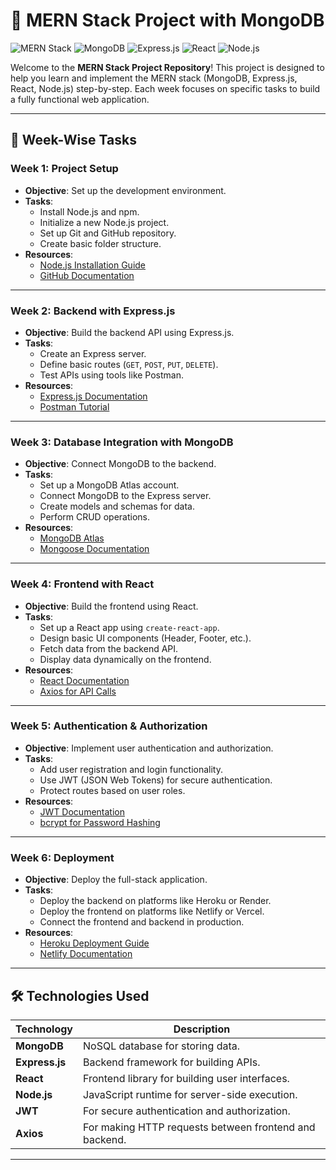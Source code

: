 # 🚀 MERN Stack Project with MongoDB

![MERN Stack](https://img.shields.io/badge/MERN-Stack-blueviolet?style=for-the-badge&logo=mongodb&logoColor=white)
![MongoDB](https://img.shields.io/badge/MongoDB-%234ea94b.svg?style=for-the-badge&logo=mongodb&logoColor=white)
![Express.js](https://img.shields.io/badge/Express.js-000000?style=for-the-badge&logo=express&logoColor=white)
![React](https://img.shields.io/badge/React-20232A?style=for-the-badge&logo=react&logoColor=61DAFB)
![Node.js](https://img.shields.io/badge/Node.js-339933?style=for-the-badge&logo=nodedotjs&logoColor=white)

Welcome to the **MERN Stack Project Repository**! This project is designed to help you learn and implement the MERN stack (MongoDB, Express.js, React, Node.js) step-by-step. Each week focuses on specific tasks to build a fully functional web application.

---

## 📅 Week-Wise Tasks

### Week 1: **Project Setup**
- **Objective**: Set up the development environment.
- **Tasks**:
  - Install Node.js and npm.
  - Initialize a new Node.js project.
  - Set up Git and GitHub repository.
  - Create basic folder structure.
- **Resources**:
  - [Node.js Installation Guide](https://nodejs.org/)
  - [GitHub Documentation](https://docs.github.com/)

---

### Week 2: **Backend with Express.js**
- **Objective**: Build the backend API using Express.js.
- **Tasks**:
  - Create an Express server.
  - Define basic routes (`GET`, `POST`, `PUT`, `DELETE`).
  - Test APIs using tools like Postman.
- **Resources**:
  - [Express.js Documentation](https://expressjs.com/)
  - [Postman Tutorial](https://www.postman.com/)

---

### Week 3: **Database Integration with MongoDB**
- **Objective**: Connect MongoDB to the backend.
- **Tasks**:
  - Set up a MongoDB Atlas account.
  - Connect MongoDB to the Express server.
  - Create models and schemas for data.
  - Perform CRUD operations.
- **Resources**:
  - [MongoDB Atlas](https://www.mongodb.com/cloud/atlas)
  - [Mongoose Documentation](https://mongoosejs.com/)

---

### Week 4: **Frontend with React**
- **Objective**: Build the frontend using React.
- **Tasks**:
  - Set up a React app using `create-react-app`.
  - Design basic UI components (Header, Footer, etc.).
  - Fetch data from the backend API.
  - Display data dynamically on the frontend.
- **Resources**:
  - [React Documentation](https://reactjs.org/)
  - [Axios for API Calls](https://axios-http.com/)

---

### Week 5: **Authentication & Authorization**
- **Objective**: Implement user authentication and authorization.
- **Tasks**:
  - Add user registration and login functionality.
  - Use JWT (JSON Web Tokens) for secure authentication.
  - Protect routes based on user roles.
- **Resources**:
  - [JWT Documentation](https://jwt.io/)
  - [bcrypt for Password Hashing](https://www.npmjs.com/package/bcrypt)

---

### Week 6: **Deployment**
- **Objective**: Deploy the full-stack application.
- **Tasks**:
  - Deploy the backend on platforms like Heroku or Render.
  - Deploy the frontend on platforms like Netlify or Vercel.
  - Connect the frontend and backend in production.
- **Resources**:
  - [Heroku Deployment Guide](https://devcenter.heroku.com/)
  - [Netlify Documentation](https://www.netlify.com/)

---

## 🛠️ Technologies Used

| Technology | Description |
|------------|-------------|
| **MongoDB** | NoSQL database for storing data. |
| **Express.js** | Backend framework for building APIs. |
| **React** | Frontend library for building user interfaces. |
| **Node.js** | JavaScript runtime for server-side execution. |
| **JWT** | For secure authentication and authorization. |
| **Axios** | For making HTTP requests between frontend and backend. |

---


